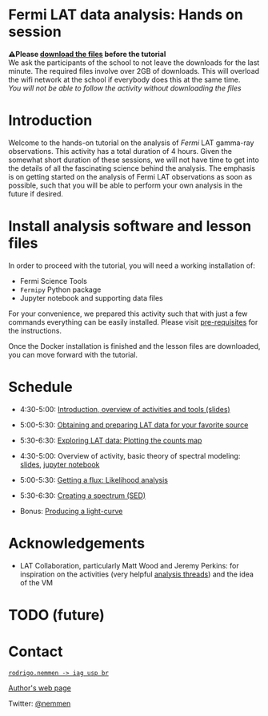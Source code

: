 Fermi LAT data analysis: Hands on session
==============================================

**⚠️Please [download the files](./pre-requisites.md) before the tutorial**  
We ask the participants of the school to not leave the downloads for the last minute. The required files involve over 2GB of downloads. This will overload the wifi network at the school if everybody does this at the same time.   
*You will not be able to follow the activity without downloading the files*

# Introduction

Welcome to the hands-on tutorial on the analysis of *Fermi* LAT gamma-ray observations. This activity has a total duration of 4 hours. Given the somewhat short duration of these sessions, we will not have time to get into the details of all the fascinating science behind the analysis. The emphasis is on getting started on the analysis of Fermi LAT observations as soon as possible, such that you will be able to perform your own analysis in the future if desired. 

# Install analysis software and lesson files

In order to proceed with the tutorial, you will need a working installation of:

- Fermi Science Tools
- `Fermipy` Python package 
- Jupyter notebook and supporting data files 

For your convenience, we prepared this activity such that with just a few commands everything can be easily installed. Please visit [pre-requisites](./pre-requisites.md) for the instructions.

Once the Docker installation is finished and the lesson files are downloaded, you can move forward with the tutorial.

# Schedule


- 4:30-5:00: [Introduction, overview of activities and tools (slides)](https://speakerdeck.com/rsnemmen/analysis-of-fermi-lat-data-hands-on-day-1)
- 5:00-5:30: [Obtaining and preparing LAT data for your favorite source](./prepare.md)
- 5:30-6:30: [Exploring LAT data: Plotting the counts map](./explore.md)


- 4:30-5:00: Overview of activity, basic theory of spectral modeling: [slides](https://speakerdeck.com/rsnemmen/analysis-of-fermi-lat-data-day-2), [jupyter notebook](./fermi_likelihood_lecture.ipynb)
- 5:00-5:30: [Getting a flux: Likelihood analysis](./likelihood.md)
- 5:30-6:30: [Creating a spectrum (SED)](./sed.md)
- Bonus: [Producing a light-curve](./lc.md)


# Acknowledgements

- LAT Collaboration, particularly Matt Wood and Jeremy Perkins: for inspiration on the activities (very helpful [analysis threads](https://fermi.gsfc.nasa.gov/ssc/data/analysis/scitools/)) and the idea of the VM

# TODO (future)


# Contact 

[`rodrigo.nemmen -> iag usp br`](http://rodrigonemmen.com/contact)

[Author's web page](https://rodrigonemmen.com/)

Twitter: [@nemmen](https://twitter.com/nemmen)
